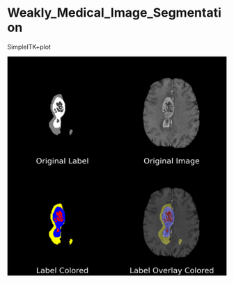 # Weakly_Medical_Image_Segmentation
SimpleITK+plot

![](test_plot/label_overlay_colored_compare.png)

